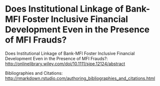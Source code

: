 # Does Institutional Linkage of Bank-MFI Foster Inclusive Financial Development Even in the Presence of MFI Frauds?

Does Institutional Linkage of Bank-MFI Foster Inclusive Financial Development Even in the Presence of MFI Frauds?: http://onlinelibrary.wiley.com/doi/10.1111/sjpe.12124/abstract

Bibliographies and Citations: http://rmarkdown.rstudio.com/authoring_bibliographies_and_citations.html
